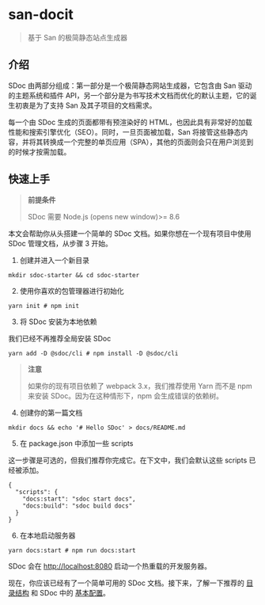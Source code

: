 # san-docit

> 基于 San 的极简静态站点生成器

## 介绍
SDoc 由两部分组成：第一部分是一个极简静态网站生成器，它包含由 San 驱动的主题系统和插件 API，另一个部分是为书写技术文档而优化的默认主题，它的诞生初衷是为了支持 San 及其子项目的文档需求。

每一个由 SDoc 生成的页面都带有预渲染好的 HTML，也因此具有非常好的加载性能和搜索引擎优化（SEO）。同时，一旦页面被加载，San 将接管这些静态内容，并将其转换成一个完整的单页应用（SPA），其他的页面则会只在用户浏览到的时候才按需加载。

## 快速上手

> **前提条件**
>
> SDoc 需要 Node.js (opens new window)>= 8.6

本文会帮助你从头搭建一个简单的 SDoc 文档。如果你想在一个现有项目中使用 SDoc 管理文档，从步骤 3 开始。

1. 创建并进入一个新目录

```shell
mkdir sdoc-starter && cd sdoc-starter
```

2. 使用你喜欢的包管理器进行初始化
```shell
yarn init # npm init
```

3. 将 SDoc 安装为本地依赖

我们已经不再推荐全局安装 SDoc

```shell
yarn add -D @sdoc/cli # npm install -D @sdoc/cli
```

> **注意**
>
> 如果你的现有项目依赖了 webpack 3.x，我们推荐使用 Yarn 而不是 npm 来安装 SDoc。因为在这种情形下，npm 会生成错误的依赖树。

4. 创建你的第一篇文档

```shell
mkdir docs && echo '# Hello SDoc' > docs/README.md
```

5. 在 package.json 中添加一些 scripts

这一步骤是可选的，但我们推荐你完成它。在下文中，我们会默认这些 scripts 已经被添加。

```shell
{
  "scripts": {
    "docs:start": "sdoc start docs",
    "docs:build": "sdoc build docs"
  }
}
```

6. 在本地启动服务器

```shell
yarn docs:start # npm run docs:start
```

SDoc 会在 <http://localhost:8080> 启动一个热重载的开发服务器。


现在，你应该已经有了一个简单可用的 SDoc 文档。接下来，了解一下推荐的 [目录结构](https://kidnes.github.io/san-docit/guide/directory-structure/) 和 SDoc 中的 [基本配置](https://kidnes.github.io/san-docit/guide/basic-config/)。

